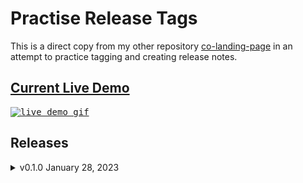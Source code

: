 # Practise Release Tags
This is a direct copy from my other repository <a href="https://github.com/daryldelrosario/co-landing-page">co-landing-page</a> in an attempt to practice tagging and creating release notes. 

## <a href="https://daryldelrosario.github.io/co-landing-page/">Current Live Demo</a>
<kbd><a href="https://daryldelrosario.github.io/co-landing-page/"><img src="./resources/co-landing-page-ld.gif" alt="live demo gif"></a></kbd>

## Releases   
<details>
    <summary>v0.1.0 January 28, 2023</summary>   

- code used HTML only with a lot of inline-css
- for full release notes <a href="https://github.com/daryldelrosario/practice-release-tag/releases/tag/v0.1.0">check here</a>
</details>